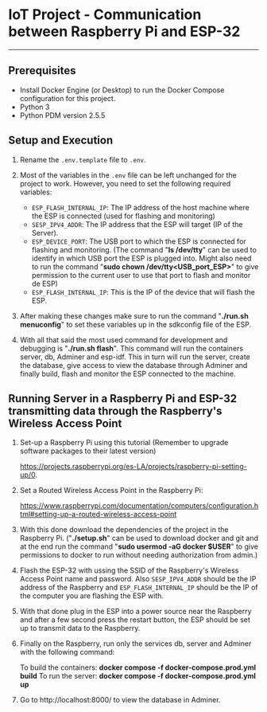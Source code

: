 # IoT Project - Communication between Raspberry Pi and ESP-32

---

## Prerequisites

- Install Docker Engine (or Desktop) to run the Docker Compose configuration for this project.
- Python 3
- Python PDM version 2.5.5

## Setup and Execution

1. Rename the `.env.template` file to `.env`.

2. Most of the variables in the `.env` file can be left unchanged for the project to work. However, you need to set the following required variables:
   - `ESP_FLASH_INTERNAL_IP`: The IP address of the host machine where the ESP is connected (used for flashing and monitoring)
   - `SESP_IPV4_ADDR`: The IP address that the ESP will target (IP of the Server).
   - `ESP_DEVICE_PORT`: The USB port to which the ESP is connected for flashing and monitoring. (The command "**ls /dev/tty**" can be used to identify in which USB port the ESP is plugged into. Might also need to run the command "**sudo chown <user> /dev/tty<USB_port_ESP>**" to give permission to the current user to use that port to flash and monitor de ESP)
   - `ESP_FLASH_INTERNAL_IP`: This is the IP of the device that will flash the ESP.

3. After making these changes make sure to run the command "**./run.sh menuconfig**" to set these variables up in the sdkconfig file of the ESP.

4. With all that said the most used command for development and debugging is "**./run.sh flash**". This command will run the containers server, db, Adminer and esp-idf. This in turn will run the server, create the database, give access to view the database through Adminer and finally build, flash and monitor the ESP connected to the machine.

## Running Server in a Raspberry Pi and ESP-32 transmitting data through the Raspberry's Wireless Access Point

1. Set-up a Raspberry Pi using this tutorial (Remember to upgrade software packages to their latest version)

   https://projects.raspberrypi.org/es-LA/projects/raspberry-pi-setting-up/0.

2. Set a Routed Wireless Access Point in the Raspberry Pi:

   https://www.raspberrypi.com/documentation/computers/configuration.html#setting-up-a-routed-wireless-access-point


3. With this done download the dependencies of the project in the Raspberry Pi. ("**./setup.sh**" can be used to download docker and git and at the end run the command "**sudo usermod -aG docker $USER**" to give permissions to docker to run without needing authorization from admin.)

4. Flash the ESP-32 with ussing the SSID of the Raspberry's Wireless Access Point name and password. Also `SESP_IPV4_ADDR` should be the IP address of the Raspberry and `ESP_FLASH_INTERNAL_IP` should be the IP of the computer you are flashing the ESP with.

5. With that done plug in the ESP into a power source near the Raspberry and after a few second press the restart button, the ESP should be set up to transmit data to the Raspberry.

6. Finally on the Raspberry, run only the services db, server and Adminer with the following command:
      
   To build the containers: **docker compose -f docker-compose.prod.yml build**
   To run the server: **docker compose -f docker-compose.prod.yml up**

7. Go to http://localhost:8000/ to view the database in Adminer.

